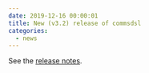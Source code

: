 ```yaml
---
date: 2019-12-16 00:00:01 
title: New (v3.2) release of commsdsl
categories:
  - news
---
```

See the [release notes](https://github.com/commschamp/commsdsl/releases/tag/v3.2).


